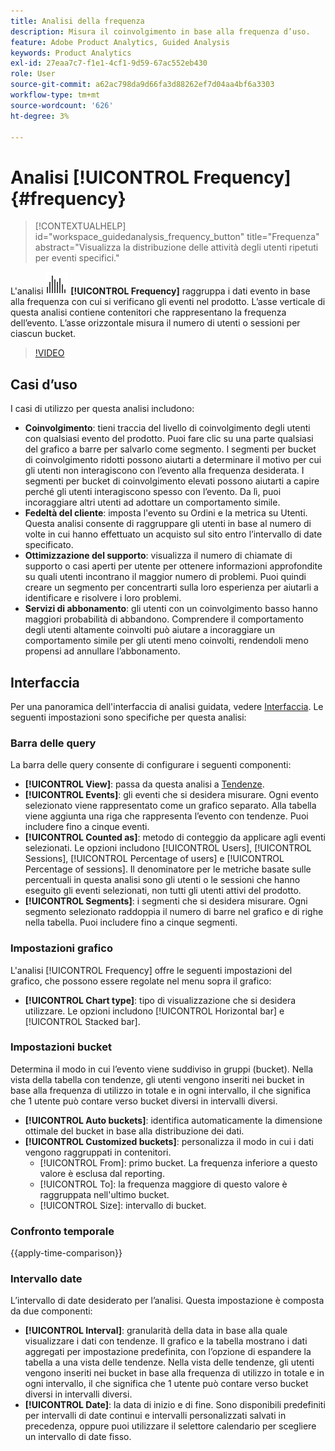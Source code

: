 ```yaml
---
title: Analisi della frequenza
description: Misura il coinvolgimento in base alla frequenza d’uso.
feature: Adobe Product Analytics, Guided Analysis
keywords: Product Analytics
exl-id: 27eaa7c7-f1e1-4cf1-9d59-67ac552eb430
role: User
source-git-commit: a62ac798da9d66fa3d88262ef7d04aa4bf6a3303
workflow-type: tm+mt
source-wordcount: '626'
ht-degree: 3%

---
```


# Analisi [!UICONTROL Frequency] {#frequency}

<!-- markdownlint-disable MD034 -->

>[!CONTEXTUALHELP]
>id="workspace_guidedanalysis_frequency_button"
>title="Frequenza"
>abstract="Visualizza la distribuzione delle attività degli utenti ripetuti per eventi specifici."

<!-- markdownlint-enable MD034 -->

L&#39;analisi ![Frequency](/help/assets/icons/Histogram.svg) **[!UICONTROL Frequency]** raggruppa i dati evento in base alla frequenza con cui si verificano gli eventi nel prodotto. L’asse verticale di questa analisi contiene contenitori che rappresentano la frequenza dell’evento. L’asse orizzontale misura il numero di utenti o sessioni per ciascun bucket.

>[!VIDEO](https://video.tv.adobe.com/v/3428089/?learn=on)

## Casi d’uso

I casi di utilizzo per questa analisi includono:

* **Coinvolgimento**: tieni traccia del livello di coinvolgimento degli utenti con qualsiasi evento del prodotto. Puoi fare clic su una parte qualsiasi del grafico a barre per salvarlo come segmento. I segmenti per bucket di coinvolgimento ridotti possono aiutarti a determinare il motivo per cui gli utenti non interagiscono con l’evento alla frequenza desiderata. I segmenti per bucket di coinvolgimento elevati possono aiutarti a capire perché gli utenti interagiscono spesso con l’evento. Da lì, puoi incoraggiare altri utenti ad adottare un comportamento simile.
* **Fedeltà del cliente**: imposta l&#39;evento su Ordini e la metrica su Utenti. Questa analisi consente di raggruppare gli utenti in base al numero di volte in cui hanno effettuato un acquisto sul sito entro l’intervallo di date specificato.
* **Ottimizzazione del supporto**: visualizza il numero di chiamate di supporto o casi aperti per utente per ottenere informazioni approfondite su quali utenti incontrano il maggior numero di problemi. Puoi quindi creare un segmento per concentrarti sulla loro esperienza per aiutarli a identificare e risolvere i loro problemi.
* **Servizi di abbonamento**: gli utenti con un coinvolgimento basso hanno maggiori probabilità di abbandono. Comprendere il comportamento degli utenti altamente coinvolti può aiutare a incoraggiare un comportamento simile per gli utenti meno coinvolti, rendendoli meno propensi ad annullare l’abbonamento.

## Interfaccia

Per una panoramica dell&#39;interfaccia di analisi guidata, vedere [Interfaccia](../overview.md#interface). Le seguenti impostazioni sono specifiche per questa analisi:

### Barra delle query

La barra delle query consente di configurare i seguenti componenti:

* **[!UICONTROL View]**: passa da questa analisi a [Tendenze](trends.md).
* **[!UICONTROL Events]**: gli eventi che si desidera misurare. Ogni evento selezionato viene rappresentato come un grafico separato. Alla tabella viene aggiunta una riga che rappresenta l’evento con tendenze. Puoi includere fino a cinque eventi.
* **[!UICONTROL Counted as]**: metodo di conteggio da applicare agli eventi selezionati. Le opzioni includono [!UICONTROL Users], [!UICONTROL Sessions], [!UICONTROL Percentage of users] e [!UICONTROL Percentage of sessions]. Il denominatore per le metriche basate sulle percentuali in questa analisi sono gli utenti o le sessioni che hanno eseguito gli eventi selezionati, non tutti gli utenti attivi del prodotto.
* **[!UICONTROL Segments]**: i segmenti che si desidera misurare. Ogni segmento selezionato raddoppia il numero di barre nel grafico e di righe nella tabella. Puoi includere fino a cinque segmenti.

### Impostazioni grafico

L&#39;analisi [!UICONTROL Frequency] offre le seguenti impostazioni del grafico, che possono essere regolate nel menu sopra il grafico:

* **[!UICONTROL Chart type]**: tipo di visualizzazione che si desidera utilizzare. Le opzioni includono [!UICONTROL Horizontal bar] e [!UICONTROL Stacked bar].

### Impostazioni bucket

Determina il modo in cui l’evento viene suddiviso in gruppi (bucket). Nella vista della tabella con tendenze, gli utenti vengono inseriti nei bucket in base alla frequenza di utilizzo in totale e in ogni intervallo, il che significa che 1 utente può contare verso bucket diversi in intervalli diversi.

* **[!UICONTROL Auto buckets]**: identifica automaticamente la dimensione ottimale del bucket in base alla distribuzione dei dati.
* **[!UICONTROL Customized buckets]**: personalizza il modo in cui i dati vengono raggruppati in contenitori.
   * [!UICONTROL From]: primo bucket. La frequenza inferiore a questo valore è esclusa dal reporting.
   * [!UICONTROL To]: la frequenza maggiore di questo valore è raggruppata nell&#39;ultimo bucket.
   * [!UICONTROL Size]: intervallo di bucket.

### Confronto temporale

{{apply-time-comparison}}

### Intervallo date

L’intervallo di date desiderato per l’analisi. Questa impostazione è composta da due componenti:

* **[!UICONTROL Interval]**: granularità della data in base alla quale visualizzare i dati con tendenze. Il grafico e la tabella mostrano i dati aggregati per impostazione predefinita, con l’opzione di espandere la tabella a una vista delle tendenze. Nella vista delle tendenze, gli utenti vengono inseriti nei bucket in base alla frequenza di utilizzo in totale e in ogni intervallo, il che significa che 1 utente può contare verso bucket diversi in intervalli diversi.
* **[!UICONTROL Date]**: la data di inizio e di fine. Sono disponibili predefiniti per intervalli di date continui e intervalli personalizzati salvati in precedenza, oppure puoi utilizzare il selettore calendario per scegliere un intervallo di date fisso.


<!--
## Example

See below foran example of the analysis.

![Frequency](../assets/frequency.png)

-->
